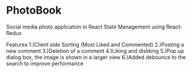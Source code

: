 # PhotoBook

Social media photo application in React
State Management using React-Redux

Features
1.)Client side Sorting (Most Liked and Commented)
2.)Posting a new comment
3.)Deletion of a comment
4.)Liking and disliking
5.)Pop up dialog box, the image is shown in a larger view
6.)Added debounce to the search to improve performance

